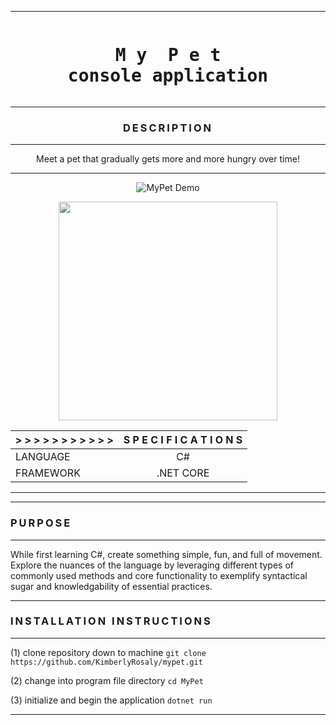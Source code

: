<!-- ----------------------------------------------------------------------HEADING -->

<hr />  

<pre><h1 align="center">M y  P e t<br>console application</h1></pre>

<!-- -------------------------------------------------------------------DESCRIPTION -->

<hr />

<h3 align="center" style="letter-spacing: 3px;">DESCRIPTION</h3>

<hr />

<center>Meet a pet that gradually gets more and more hungry over time!</center>

<!-- -------------------------------------------------------------------------DEMO -->

<hr />  

<div align="center">

![MyPet Demo](assets/mypetdemo0.gif)

<img src="assets/mypetdemo0.gif" height="350">

</div> 

<!-- -------------------------------------------------------------------------SPECS -->

<center>

| > > > > > > > > > > > | S P E C I F I C A T I O N S |
| :---        |    :----:   |
| LANGUAGE | C# |
| FRAMEWORK | .NET CORE |

</center>

<!-- -----------------------------------------------------------------------PURPOSE -->

<hr />

<hr />

<h3 style="letter-spacing: 3px;">PURPOSE</h3>

<hr />

While first learning C#, create something simple, fun, and full of movement. Explore the nuances of the language by leveraging different types of commonly used methods and core functionality to exemplify syntactical sugar and knowledgability of essential practices.



<!-- ------------------------------------------------------------------INSTALLATION -->

<hr />

<h3 style="letter-spacing: 3px;">INSTALLATION INSTRUCTIONS</h3>

<hr />

(1) clone repository down to machine ```git clone https://github.com/KimberlyRosaly/mypet.git```

(2) change into program file directory ```cd MyPet```

(3) initialize and begin the application ```dotnet run```

<div align="center">

<hr />
